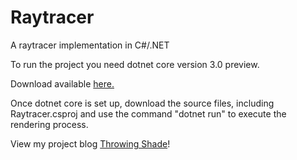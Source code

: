 # Raytracer
A raytracer implementation in C#/.NET

To run the project you need dotnet core version 3.0 preview. 

Download available <a href="https://dotnet.microsoft.com/download/dotnet-core/3.0">here.</a>

Once dotnet core is set up, download the source files, including Raytracer.csproj and use the command "dotnet run" to execute the rendering process. 

View my project blog <a href="https://throwingshade.surge.sh">Throwing Shade</a>!